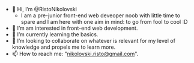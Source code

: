 - 👋 Hi, I’m @RistoNikolovski
   - I am a pre-junior front-end web deveoper noob with little time to spare and I am here with one aim in mind: to go from fool to cool :D
- 👀 I’m am interested in front-end web development.
- 🌱 I’m currently learning the basics.
- 💞️ I’m looking to collaborate on whatever is relevant for my level of knowledge and propels me to learn more.
- 📫 How to reach me: "nikolovski.risto@gmail.com".

<!---
RistoNikolovski/RistoNikolovski is a ✨ special ✨ repository because its `README.md` (this file) appears on your GitHub profile.
You can click the Preview link to take a look at your changes.
--->
